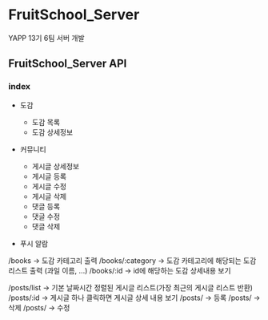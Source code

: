 # FruitSchool_Server
YAPP 13기 6팀 서버 개발


 ## FruitSchool_Server API 
 
 ### index

- 도감
  - 도감 목록
  - 도감 상세정보 

- 커뮤니티
  - 게시글 상세정보
  - 게시글 등록 
  - 게시글 수정 
  - 게시글 삭제
  - 댓글 등록 
  - 댓글 수정 
  - 댓글 삭제 
  
  
- 푸시 알람

/books -> 도감 카테고리 출력
/books/:category -> 도감 카테고리에 해당되는 도감 리스트 출력 (과일 이름, ...) 
/books/:id -> id에 해당하는 도감 상세내용 보기

/posts/list  -> 기본 날짜시간 정렬된 게시글 리스트(가장 최근의 게시글 리스트 반환) 
/posts/:id  -> 게시글 하나 클릭하면 게시글 상세 내용 보기 
/posts/     -> 등록 
/posts/     -> 삭제 
/posts/     -> 수정 
